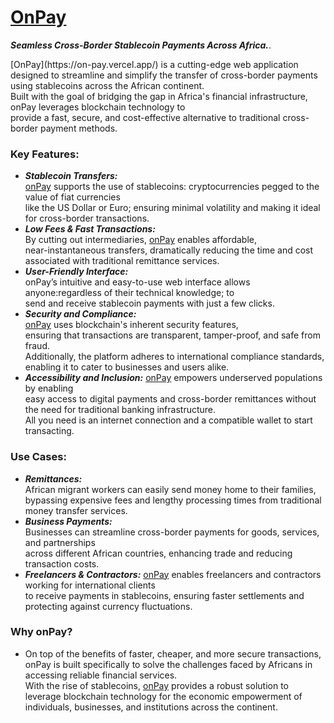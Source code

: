 # [OnPay](https://on-pay.vercel.app/)

<em><strong>Seamless Cross-Border Stablecoin Payments Across Africa.</strong></em>.

<p> [OnPay](https://on-pay.vercel.app/) is a cutting-edge web application designed to streamline and simplify the transfer of cross-border payments<br/>
using stablecoins across the African continent. <br/>
Built with the goal of bridging the gap in Africa's financial infrastructure, onPay leverages blockchain technology to <br/>
provide a fast, secure, and cost-effective alternative to traditional cross-border payment methods.


### Key Features:

- ***Stablecoin Transfers:*** <br/> [onPay](https://on-pay.vercel.app) supports the use of stablecoins: cryptocurrencies pegged to the value of fiat currencies <br/> like the US Dollar or Euro; ensuring minimal volatility and making it ideal for cross-border transactions.
- ***Low Fees & Fast Transactions:*** <br/> By cutting out intermediaries, [onPay](https://on-pay.vercel.app/) enables affordable, <br/> near-instantaneous transfers, dramatically reducing the time and cost associated with traditional remittance services.
- ***User-Friendly Interface:*** <br/> onPay’s intuitive and easy-to-use web interface allows anyone:regardless of their technical knowledge; to <br/> send and receive stablecoin payments with just a few clicks.
- ***Security and Compliance:*** <br/> [onPay](https://on-pay.vercel.app) uses blockchain's inherent security features, <br/>ensuring that transactions are transparent, tamper-proof, and safe from fraud. <br/>Additionally, the platform adheres to international compliance standards, enabling it to cater to businesses and users alike.
- ***Accessibility and Inclusion:*** [onPay](https://on-pay.vercel.app) empowers underserved populations by enabling<br/> easy access to digital payments and cross-border remittances without the need for traditional banking infrastructure. <br/>All you need is an internet connection and a compatible wallet to start transacting.

### Use Cases:

- ***Remittances:*** <br/> African migrant workers can easily send money home to their families, <br/>bypassing expensive fees and lengthy processing times from traditional money transfer services.
- ***Business Payments:*** <br/> Businesses can streamline cross-border payments for goods, services, and partnerships <br/>across different African countries, enhancing trade and reducing transaction costs.
- ***Freelancers & Contractors:*** [onPay](https://on-pay.vercel.app) enables freelancers and contractors working for international clients<br/> to receive payments in stablecoins, ensuring faster settlements and protecting against currency fluctuations.

### Why onPay?
- On top of the benefits of faster, cheaper, and more secure transactions, onPay is built specifically to solve the challenges faced by Africans in accessing reliable financial services. <br/>With the rise of stablecoins, [onPay](https://on-pay.vercel.app) provides a robust solution to leverage blockchain technology for the economic empowerment of<br/> individuals, businesses, and institutions across the continent.



